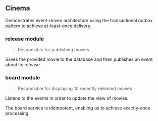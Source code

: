 ## Cinema
Demonstrates event-driven architecture using the transactional outbox pattern to achieve at-least-once delivery.

### release module
> Responsible for publishing movies  

Saves the provided movie to the database and then publishes an event about its release.

### board module
> Responsible for displaying 10 recently released movies

Listens to the events in order to update the view of movies.

The board service is idempotent, enabling us to achieve exactly-once processing.
